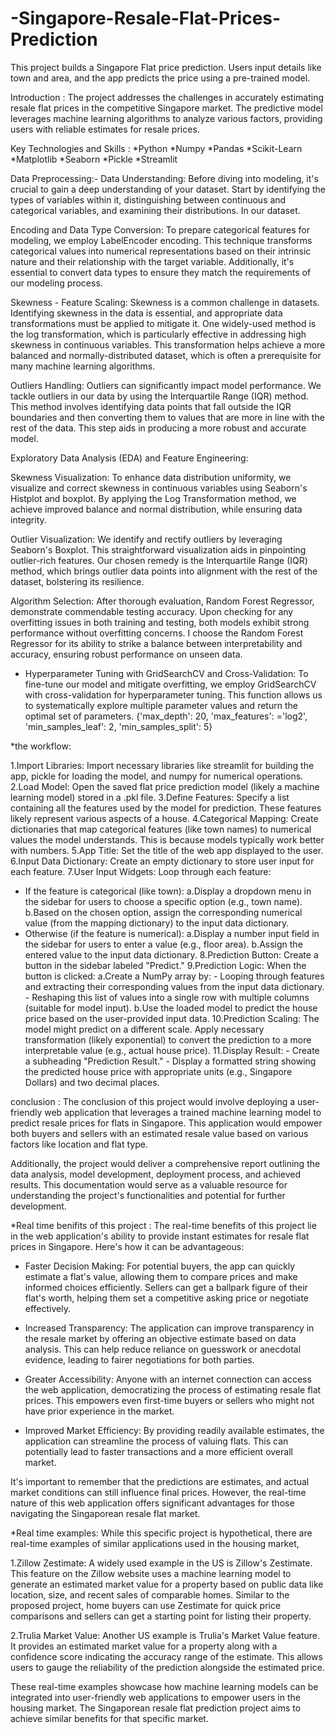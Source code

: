 # -Singapore-Resale-Flat-Prices-Prediction
This project builds a Singapore Flat price prediction. Users input details like town and area, and the app predicts the price using a pre-trained model.

Introduction : The project addresses the challenges in accurately estimating resale flat prices in the competitive Singapore market. The predictive model leverages machine learning algorithms to analyze various factors, providing users with reliable estimates for resale prices.

Key Technologies and Skills :
*Python
*Numpy
*Pandas
*Scikit-Learn
*Matplotlib
*Seaborn
*Pickle
*Streamlit

Data Preprocessing:-
Data Understanding: Before diving into modeling, it's crucial to gain a deep understanding of your dataset. Start by identifying the types of variables within it, distinguishing between continuous and categorical variables, and examining their distributions. In our dataset.

Encoding and Data Type Conversion: To prepare categorical features for modeling, we employ LabelEncoder encoding. This technique transforms categorical values into numerical representations based on their intrinsic nature and their relationship with the target variable. Additionally, it's essential to convert data types to ensure they match the requirements of our modeling process.

Skewness - Feature Scaling: Skewness is a common challenge in datasets. Identifying skewness in the data is essential, and appropriate data transformations must be applied to mitigate it. One widely-used method is the log transformation, which is particularly effective in addressing high skewness in continuous variables. This transformation helps achieve a more balanced and normally-distributed dataset, which is often a prerequisite for many machine learning algorithms.

Outliers Handling: Outliers can significantly impact model performance. We tackle outliers in our data by using the Interquartile Range (IQR) method. This method involves identifying data points that fall outside the IQR boundaries and then converting them to values that are more in line with the rest of the data. This step aids in producing a more robust and accurate model.

Exploratory Data Analysis (EDA) and Feature Engineering:

Skewness Visualization: To enhance data distribution uniformity, we visualize and correct skewness in continuous variables using Seaborn's Histplot and boxplot. By applying the Log Transformation method, we achieve improved balance and normal distribution, while ensuring data integrity.

Outlier Visualization: We identify and rectify outliers by leveraging Seaborn's Boxplot. This straightforward visualization aids in pinpointing outlier-rich features. Our chosen remedy is the Interquartile Range (IQR) method, which brings outlier data points into alignment with the rest of the dataset, bolstering its resilience.

Algorithm Selection: After thorough evaluation, Random Forest Regressor, demonstrate commendable testing accuracy. Upon checking for any overfitting issues in both training and testing, both models exhibit strong performance without overfitting concerns. I choose the Random Forest Regressor for its ability to strike a balance between interpretability and accuracy, ensuring robust performance on unseen data.
   - Hyperparameter Tuning with GridSearchCV and Cross-Validation: To fine-tune our model and mitigate overfitting, we employ GridSearchCV with cross-validation for hyperparameter tuning. This function allows us to systematically explore multiple parameter values and return the optimal set of parameters. {'max_depth': 20, 'max_features': ='log2', 'min_samples_leaf': 2, 'min_samples_split': 5}

*the workflow:

1.Import Libraries: Import necessary libraries like streamlit for building the app, pickle for loading the model, and numpy for numerical operations.
2.Load Model: Open the saved flat price prediction model (likely a machine learning model) stored in a .pkl file.
3.Define Features: Specify a list containing all the features used by the model for prediction. These features likely represent various aspects of a house.
4.Categorical Mapping: Create dictionaries that map categorical features (like town names) to numerical values the model understands. This is because models 
  typically work better with numbers.
5.App Title: Set the title of the web app displayed to the user.
6.Input Data Dictionary: Create an empty dictionary to store user input for each feature.
7.User Input Widgets: Loop through each feature:
   - If the feature is categorical (like town):
        a.Display a dropdown menu in the sidebar for users to choose a specific option (e.g., town name).
        b.Based on the chosen option, assign the corresponding numerical value (from the mapping dictionary) to the input data dictionary.
   - Otherwise (if the feature is numerical):
        a.Display a number input field in the sidebar for users to enter a value (e.g., floor area).
        b.Assign the entered value to the input data dictionary.
8.Prediction Button: Create a button in the sidebar labeled "Predict."
9.Prediction Logic: When the button is clicked:
     a.Create a NumPy array by:
         - Looping through features and extracting their corresponding values from the input data dictionary.
         - Reshaping this list of values into a single row with multiple columns (suitable for model input).
     b.Use the loaded model to predict the house price based on the user-provided input data.
10.Prediction Scaling: The model might predict on a different scale. Apply necessary transformation (likely exponential) to convert the prediction to a more 
   interpretable value (e.g., actual house price).
11.Display Result:
    - Create a subheading "Prediction Result."
    - Display a formatted string showing the predicted house price with appropriate units (e.g., Singapore Dollars) and two decimal places.

conclusion :
The conclusion of this project would involve deploying a user-friendly web application that leverages a trained machine learning model to predict resale prices for flats in Singapore. This application would empower both buyers and sellers with an estimated resale value based on various factors like location and flat type.

Additionally, the project would deliver a comprehensive report outlining the data analysis, model development, deployment process, and achieved results. This documentation would serve as a valuable resource for understanding the project's functionalities and potential for further development.

*Real time benifits of this project : The real-time benefits of this project lie in the web application's ability to provide instant estimates for resale flat prices in Singapore. Here's how it can be advantageous:

- Faster Decision Making:  For potential buyers, the app can quickly estimate a flat's value, allowing them to compare prices and make informed choices efficiently. Sellers can get a ballpark figure of their flat's worth, helping them set a competitive asking price or negotiate effectively.

- Increased Transparency:  The application can improve transparency in the resale market by offering an objective estimate based on data analysis. This can help reduce reliance on guesswork or anecdotal evidence, leading to fairer negotiations for both parties.

- Greater Accessibility:  Anyone with an internet connection can access the web application, democratizing the process of estimating resale flat prices. This empowers even first-time buyers or sellers who might not have prior experience in the market.

- Improved Market Efficiency:  By providing readily available estimates, the application can streamline the process of valuing flats. This can potentially lead to faster transactions and a more efficient overall market.

It's important to remember that the predictions are estimates, and actual market conditions can still influence final prices. However, the real-time nature of this web application offers significant advantages for those navigating the Singaporean resale flat market.

*Real time examples: While this specific project is hypothetical, there are real-time examples of similar applications used in the housing market,

1.Zillow Zestimate:  A widely used example in the US is Zillow's Zestimate. This feature on the Zillow website uses a machine learning model to generate an estimated market value for a property based on public data like location, size, and recent sales of comparable homes.  Similar to the proposed project, home buyers can use Zestimate for quick price comparisons and sellers can get a starting point for listing their property.

2.Trulia Market Value: Another US example is Trulia's Market Value feature. It provides an estimated market value for a property along with a confidence score indicating the accuracy range of the estimate. This allows users to gauge the reliability of the prediction alongside the estimated price.

These real-time examples showcase how machine learning models can be integrated into user-friendly web applications to empower users in the housing market. The Singaporean resale flat prediction project aims to achieve similar benefits for that specific market.



